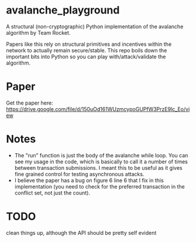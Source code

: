 # avalanche_playground
A structural (non-cryptographic) Python implementation of the avalanche algorithm by Team Rocket.

Papers like this rely on structural primitives and incentives within the network to actually remain secure/stable.
This repo boils down the important bits into Python so you can play with/attack/validate the algorithm.

# Paper

Get the paper here: https://drive.google.com/file/d/150uOd161WUzmcypoGUPfW3PrzE9lc_Eo/view

# Notes

- The "run" function is just the body of the avalanche while loop.  You can see my usage in the code, which is basically
to call it a number of times between transaction submissions.
I meant this to be useful as it gives fine grained control for testing asynchronous attacks.
- I believe the paper has a bug on figure 6 line 6 that I fix in this implementation (you need to check for the preferred transaction in the conflict set, not just the count).

# TODO

clean things up, although the API should be pretty self evident
